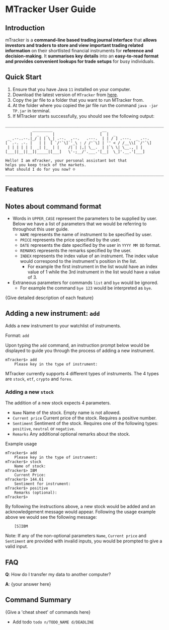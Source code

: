 # MTracker User Guide

## Introduction

mTracker is a **command-line based trading journal interface** that **allows 
investors and traders to store and view important trading related information** on their 
shortlisted financial instruments for **reference and decision-making**. It **summarises 
key details** into an **easy-to-read format and provides convenient lookups for trade setups**
for busy individuals.


## Quick Start

1. Ensure that you have Java `11` installed on your computer.
2. Download the latest version of `MTracker` from [here](https://github.com/AY2122S1-CS2113T-T12-1/tp/releases).
3. Copy the jar file to a folder that you want to run MTracker from.
4. At the folder where you copied the jar file run the command `java -jar TP.jar` in terminal.
5. If MTracker starts successfully, you should see the following output:
```
________________________________________________________________________________
            _________                      __
           |  _   _  |                    [  |  _
 _ .--..--.|_/ | | \_| .--.  ,--.   .---.  | | / ] .---.  _ .--.
[ `.-. .-. |   | |  [ `/'`\]`'_\ : / /'`\] | '' < / /__\\[ `/'`\]
 | | | | | |  _| |_  | |    /| | |,| \__.  | |`\ \| \__., | |
[___||__||__]|_____|[___]   \'-;__/'.___.'[__|  \_]'.__.'[___]

Hello! I am mTracker, your personal assistant bot that
helps you keep track of the markets.
What should I do for you now? ☺
________________________________________________________________________________
```

## Features 

## Notes about command format
* Words in `UPPER_CASE` represent the parameters to be supplied by user. Below we have a list of parameters
  that we would be referring to throughout this user guide.
    * `NAME` represents the name of instrument to be specified by user.
    * `PRICE` represents the price specified by the user.
    * `DATE` represents the date specified by the user in `YYYY MM DD` format.
    * `REMARKS` represents the remarks specified by the user.
    * `INDEX` represents the index value of an instrument. The index value would correspond to the instrument's
      position in the list.
      * For example the first instrument in the list would have an index value of 1 while 
      the 3rd instrument in the list would have a
  value of 3.
* Extraneous parameters for commands `list` and `bye` would be ignored.
    * For example the command `bye 123`
      would be interpreted as `bye`.

{Give detailed description of each feature}

## Adding a new instrument: `add`
Adds a new instrument to your watchlist of instruments. 

Format: `add`

Upon typing the `add` command, an instruction prompt below would be displayed to guide you through the process of
adding a new instrument.

```
mTracker$> add
	Please key in the type of instrument: 
```

MTracker currently supports 4 different types of instruments.
The 4 types are `stock`, `etf`, `crypto` and `forex`. 

### Adding a new `stock`
The addition of a new stock expects 4 parameters.
* `Name` Name of the stock. Empty name is not allowed.
* `Current price` Current price of the stock. Requires a positive number.
* `Sentiment` Sentiment of the stock. Requires one of the following types: `positive`, `neutral` or `negative`.
* `Remarks` Any additional optional remarks about the stock.

Example usage
```
mTracker$> add
	Please key in the type of instrument: 
mTracker$> stock
	Name of stock: 
mTracker$> IBM
	Current Price: 
mTracker$> 144.61
	Sentiment for instrument: 
mTracker$> positive
	Remarks (optional): 
mTracker$> 
```

By following the instructions above, a new stock would be added and an acknowledgement message would appear.
Following the usage example above we would see the following message:
```
	[S]IBM
```

Note: If any of the non-optional parameters `Name`, `Current price` and `Sentiment` are provided with invalid
inputs, you would be prompted to give a valid input.




## FAQ

**Q**: How do I transfer my data to another computer? 

**A**: {your answer here}

## Command Summary

{Give a 'cheat sheet' of commands here}

* Add todo `todo n/TODO_NAME d/DEADLINE`
